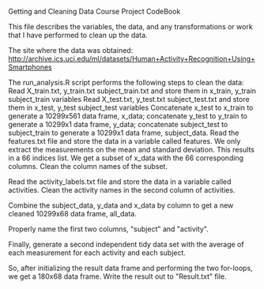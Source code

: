 Getting and Cleaning Data Course Project CodeBook

This file describes the variables, the data, and any transformations or work that I have performed to clean up the data.

The site where the data was obtained:
http://archive.ics.uci.edu/ml/datasets/Human+Activity+Recognition+Using+Smartphones

The run_analysis.R script performs the following steps to clean the data:
Read  X_train.txt, 
      y_train.txt 
      subject_train.txt 
and store them in 
   x_train, 
   y_train  
   subject_train variables
Read  X_test.txt, 
      y_test.txt
      subject_test.txt 
and store them in 
      x_test, 
      y_test
      subject_test variables
Concatenate x_test to x_train to generate a 10299x561 data frame, x_data; 
concatenate y_test to y_train to generate a 10299x1 data frame, y_data; 
concatenate subject_test to subject_train to generate a 10299x1 data frame, subject_data.
Read the features.txt file and store the data in a variable called 
      features. 
We only extract the measurements on the mean and standard deviation. 
This results in a 66 indices list. 
We get a subset of x_data with the 66 corresponding columns.
Clean the column names of the subset. 


Read the activity_labels.txt file  and store the data in a variable called activities.
Clean the activity names in the second column of activities. 


Combine the subject_data, y_data and x_data by column to get a new cleaned 10299x68 data frame, all_data. 

Properly name the first two columns, "subject" and "activity". 

Finally, generate a second independent tidy data set with the average of each measurement for each activity and each subject. 

So, after initializing the result data frame and performing the two for-loops, we get a 180x68 data frame.
Write the result out to "Result.txt" file.